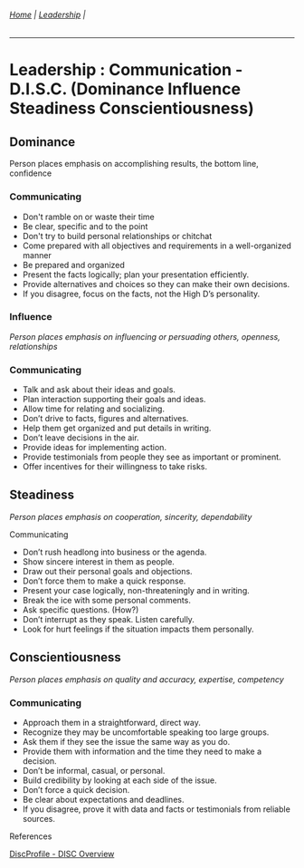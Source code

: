 ###### [Home](https://github.com/RyKaj/Documentation/blob/master/README.md) | [Leadership](https://github.com/RyKaj/Documentation/tree/master/Leadership/README.md) |
------------


# Leadership : Communication - D.I.S.C. (Dominance Influence Steadiness Conscientiousness)


## Dominance

Person places emphasis on accomplishing results, the bottom line,
confidence

### Communicating

  - Don't ramble on or waste their time
  - Be clear, specific and to the point
  - Don't try to build personal relationships or chitchat
  - Come prepared with all objectives and requirements in a well-organized manner
  - Be prepared and organized
  - Present the facts logically; plan your presentation efficiently.
  - Provide alternatives and choices so they can make their own decisions.
  - If you disagree, focus on the facts, not the High D’s personality.

### Influence

*Person places emphasis on influencing or persuading others, openness,
relationships*

### Communicating

  - Talk and ask about their ideas and goals.
  - Plan interaction supporting their goals and ideas.
  - Allow time for relating and socializing.
  - Don’t drive to facts, figures and alternatives.
  - Help them get organized and put details in writing.
  - Don’t leave decisions in the air.
  - Provide ideas for implementing action.
  - Provide testimonials from people they see as important or prominent.
  - Offer incentives for their willingness to take risks.

## Steadiness

*Person places emphasis on cooperation, sincerity, dependability*

Communicating

  - Don’t rush headlong into business or the agenda.
  - Show sincere interest in them as people.
  - Draw out their personal goals and objections.
  - Don’t force them to make a quick response.
  - Present your case logically, non-threateningly and in writing.
  - Break the ice with some personal comments.
  - Ask specific questions. (How?)
  - Don’t interrupt as they speak. Listen carefully.
  - Look for hurt feelings if the situation impacts them personally.

## Conscientiousness

*Person places emphasis on quality and accuracy, expertise, competency*

### Communicating

  - Approach them in a straightforward, direct way.
  - Recognize they may be uncomfortable speaking too large groups.
  - Ask them if they see the issue the same way as you do.
  - Provide them with information and the time they need to make a decision.
  - Don’t be informal, casual, or personal.
  - Build credibility by looking at each side of the issue.
  - Don’t force a quick decision.
  - Be clear about expectations and deadlines.
  - If you disagree, prove it with data and facts or testimonials from reliable sources.

References

[DiscProfile - DISC
Overview](https://www.discprofile.com/what-is-disc/overview/)


